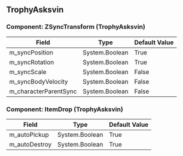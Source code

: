 ## TrophyAsksvin

### Component: ZSyncTransform (TrophyAsksvin)

|Field|Type|Default Value|
|---|---|---|
|m_syncPosition|System.Boolean|True|
|m_syncRotation|System.Boolean|True|
|m_syncScale|System.Boolean|False|
|m_syncBodyVelocity|System.Boolean|False|
|m_characterParentSync|System.Boolean|False|

### Component: ItemDrop (TrophyAsksvin)

|Field|Type|Default Value|
|---|---|---|
|m_autoPickup|System.Boolean|True|
|m_autoDestroy|System.Boolean|True|

